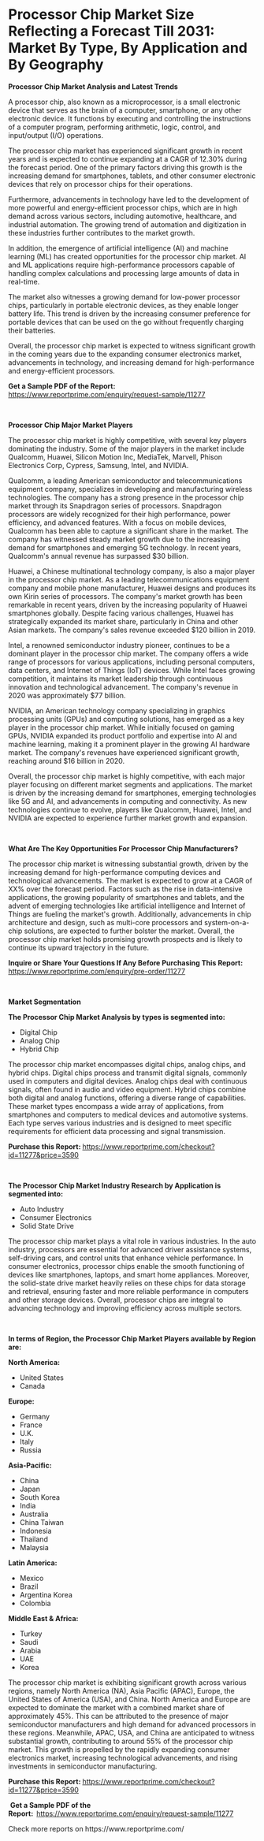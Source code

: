 <p><h1>Processor Chip Market Size Reflecting a Forecast Till 2031: Market By Type, By Application and By Geography</h1></p><p><strong>Processor Chip Market Analysis and Latest Trends</strong></p>
<p><p>A processor chip, also known as a microprocessor, is a small electronic device that serves as the brain of a computer, smartphone, or any other electronic device. It functions by executing and controlling the instructions of a computer program, performing arithmetic, logic, control, and input/output (I/O) operations.</p><p>The processor chip market has experienced significant growth in recent years and is expected to continue expanding at a CAGR of 12.30% during the forecast period. One of the primary factors driving this growth is the increasing demand for smartphones, tablets, and other consumer electronic devices that rely on processor chips for their operations.</p><p>Furthermore, advancements in technology have led to the development of more powerful and energy-efficient processor chips, which are in high demand across various sectors, including automotive, healthcare, and industrial automation. The growing trend of automation and digitization in these industries further contributes to the market growth.</p><p>In addition, the emergence of artificial intelligence (AI) and machine learning (ML) has created opportunities for the processor chip market. AI and ML applications require high-performance processors capable of handling complex calculations and processing large amounts of data in real-time.</p><p>The market also witnesses a growing demand for low-power processor chips, particularly in portable electronic devices, as they enable longer battery life. This trend is driven by the increasing consumer preference for portable devices that can be used on the go without frequently charging their batteries.</p><p>Overall, the processor chip market is expected to witness significant growth in the coming years due to the expanding consumer electronics market, advancements in technology, and increasing demand for high-performance and energy-efficient processors.</p></p>
<p><strong>Get a Sample PDF of the Report:&nbsp;</strong> <a href="https://www.reportprime.com/enquiry/request-sample/11277">https://www.reportprime.com/enquiry/request-sample/11277</a></p>
<p>&nbsp;</p>
<p><strong>Processor Chip Major Market Players</strong></p>
<p><p>The processor chip market is highly competitive, with several key players dominating the industry. Some of the major players in the market include Qualcomm, Huawei, Silicon Motion Inc, MediaTek, Marvell, Phison Electronics Corp, Cypress, Samsung, Intel, and NVIDIA.</p><p>Qualcomm, a leading American semiconductor and telecommunications equipment company, specializes in developing and manufacturing wireless technologies. The company has a strong presence in the processor chip market through its Snapdragon series of processors. Snapdragon processors are widely recognized for their high performance, power efficiency, and advanced features. With a focus on mobile devices, Qualcomm has been able to capture a significant share in the market. The company has witnessed steady market growth due to the increasing demand for smartphones and emerging 5G technology. In recent years, Qualcomm's annual revenue has surpassed $30 billion.</p><p>Huawei, a Chinese multinational technology company, is also a major player in the processor chip market. As a leading telecommunications equipment company and mobile phone manufacturer, Huawei designs and produces its own Kirin series of processors. The company's market growth has been remarkable in recent years, driven by the increasing popularity of Huawei smartphones globally. Despite facing various challenges, Huawei has strategically expanded its market share, particularly in China and other Asian markets. The company's sales revenue exceeded $120 billion in 2019.</p><p>Intel, a renowned semiconductor industry pioneer, continues to be a dominant player in the processor chip market. The company offers a wide range of processors for various applications, including personal computers, data centers, and Internet of Things (IoT) devices. While Intel faces growing competition, it maintains its market leadership through continuous innovation and technological advancement. The company's revenue in 2020 was approximately $77 billion.</p><p>NVIDIA, an American technology company specializing in graphics processing units (GPUs) and computing solutions, has emerged as a key player in the processor chip market. While initially focused on gaming GPUs, NVIDIA expanded its product portfolio and expertise into AI and machine learning, making it a prominent player in the growing AI hardware market. The company's revenues have experienced significant growth, reaching around $16 billion in 2020.</p><p>Overall, the processor chip market is highly competitive, with each major player focusing on different market segments and applications. The market is driven by the increasing demand for smartphones, emerging technologies like 5G and AI, and advancements in computing and connectivity. As new technologies continue to evolve, players like Qualcomm, Huawei, Intel, and NVIDIA are expected to experience further market growth and expansion.</p></p>
<p>&nbsp;</p>
<p><strong>What Are The Key Opportunities For Processor Chip Manufacturers?</strong></p>
<p><p>The processor chip market is witnessing substantial growth, driven by the increasing demand for high-performance computing devices and technological advancements. The market is expected to grow at a CAGR of XX% over the forecast period. Factors such as the rise in data-intensive applications, the growing popularity of smartphones and tablets, and the advent of emerging technologies like artificial intelligence and Internet of Things are fueling the market's growth. Additionally, advancements in chip architecture and design, such as multi-core processors and system-on-a-chip solutions, are expected to further bolster the market. Overall, the processor chip market holds promising growth prospects and is likely to continue its upward trajectory in the future.</p></p>
<p><strong>Inquire or Share Your Questions If Any Before Purchasing This Report:</strong> <a href="https://www.reportprime.com/enquiry/pre-order/11277">https://www.reportprime.com/enquiry/pre-order/11277</a></p>
<p>&nbsp;</p>
<p><strong>Market Segmentation</strong></p>
<p><strong>The Processor Chip Market Analysis by types is segmented into:</strong></p>
<p><ul><li>Digital Chip</li><li>Analog Chip</li><li>Hybrid Chip</li></ul></p>
<p><p>The processor chip market encompasses digital chips, analog chips, and hybrid chips. Digital chips process and transmit digital signals, commonly used in computers and digital devices. Analog chips deal with continuous signals, often found in audio and video equipment. Hybrid chips combine both digital and analog functions, offering a diverse range of capabilities. These market types encompass a wide array of applications, from smartphones and computers to medical devices and automotive systems. Each type serves various industries and is designed to meet specific requirements for efficient data processing and signal transmission.</p></p>
<p><strong>Purchase this Report:&nbsp;</strong><a href="https://www.reportprime.com/checkout?id=11277&price=3590">https://www.reportprime.com/checkout?id=11277&price=3590</a></p>
<p>&nbsp;</p>
<p><strong>The Processor Chip Market Industry Research by Application is segmented into:</strong></p>
<p><ul><li>Auto Industry</li><li>Consumer Electronics</li><li>Solid State Drive</li></ul></p>
<p><p>The processor chip market plays a vital role in various industries. In the auto industry, processors are essential for advanced driver assistance systems, self-driving cars, and control units that enhance vehicle performance. In consumer electronics, processor chips enable the smooth functioning of devices like smartphones, laptops, and smart home appliances. Moreover, the solid-state drive market heavily relies on these chips for data storage and retrieval, ensuring faster and more reliable performance in computers and other storage devices. Overall, processor chips are integral to advancing technology and improving efficiency across multiple sectors.</p></p>
<p>&nbsp;</p>
<p><strong>In terms of Region, the Processor Chip Market Players available by Region are:</strong></p>
<p>
    <p> <strong> North America: </strong>
        <ul>
            <li>United States</li>
            <li>Canada</li>
        </ul>
        </p> 
    <p> <strong> Europe: </strong>
        <ul>
            <li>Germany</li>
            <li>France</li>
            <li>U.K.</li>
            <li>Italy</li>
            <li>Russia</li>
        </ul>
        </p> 
    <p> <strong> Asia-Pacific: </strong>
        <ul>
            <li>China</li>
            <li>Japan</li>
            <li>South Korea</li>
            <li>India</li>
            <li>Australia</li>
            <li>China Taiwan</li>
            <li>Indonesia</li>
            <li>Thailand</li>
            <li>Malaysia</li>
        </ul>
        </p> 
    <p> <strong> Latin America: </strong>
        <ul>
            <li>Mexico</li>
            <li>Brazil</li>
            <li>Argentina Korea</li>
            <li>Colombia</li>
        </ul>
        </p> 
    <p> <strong> Middle East & Africa: </strong>
        <ul>
            <li>Turkey</li>
            <li>Saudi</li>
            <li>Arabia</li>
            <li>UAE</li>
            <li>Korea</li>
        </ul>
    </p>
    </p>
<p><p>The processor chip market is exhibiting significant growth across various regions, namely North America (NA), Asia Pacific (APAC), Europe, the United States of America (USA), and China. North America and Europe are expected to dominate the market with a combined market share of approximately 45%. This can be attributed to the presence of major semiconductor manufacturers and high demand for advanced processors in these regions. Meanwhile, APAC, USA, and China are anticipated to witness substantial growth, contributing to around 55% of the processor chip market. This growth is propelled by the rapidly expanding consumer electronics market, increasing technological advancements, and rising investments in semiconductor manufacturing.</p></p>
<p><strong>Purchase this Report: </strong><a href="https://www.reportprime.com/checkout?id=11277&price=3590">https://www.reportprime.com/checkout?id=11277&price=3590</a></p>
<p>&nbsp;<strong>Get a Sample PDF of the Report:&nbsp;&nbsp;</strong><a href="https://www.reportprime.com/enquiry/request-sample/11277">https://www.reportprime.com/enquiry/request-sample/11277</a></p>
<p><strong></strong></p>
<p>Check more reports on https://www.reportprime.com/</p>